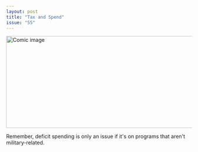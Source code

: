 ```yaml
---
layout: post
title: "Tax and Spend"
issue: "55"
---
```

<img src="{{ site.url }}/comics/55.png" title="If the government spends money on beneficial domestic programs, the terrorists WIN." alt="Comic image" width="780px" height="250px"/>

Remember, deficit spending is only an issue if it's on programs that aren't military-related.